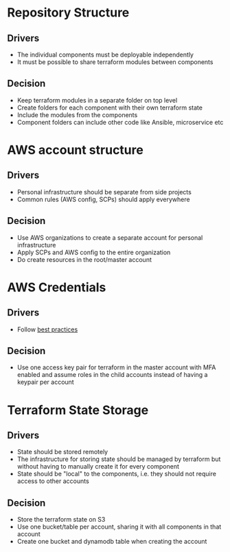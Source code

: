 # Repository Structure

## Drivers

- The individual components must be deployable independently
- It must be possible to share terraform modules between components

## Decision

- Keep terraform modules in a separate folder on top level
- Create folders for each component with their own terraform state
- Include the modules from the components
- Component folders can include other code like Ansible, microservice etc

# AWS account structure

## Drivers

- Personal infrastructure should be separate from side projects
- Common rules (AWS config, SCPs) should apply everywhere

## Decision

- Use AWS organizations to create a separate account for personal infrastructure
- Apply SCPs and AWS config to the entire organization
- Do create resources in the root/master account

# AWS Credentials

## Drivers

- Follow [best practices](https://docs.aws.amazon.com/general/latest/gr/aws-access-keys-best-practices.html)

## Decision

- Use one access key pair for terraform in the master account with MFA enabled
  and assume roles in the child accounts instead of having a keypair per account

# Terraform State Storage

## Drivers

- State should be stored remotely
- The infrastructure for storing state should be managed by terraform
  but without having to manually create it for every component
- State should be "local" to the components, i.e. they should not require access to other accounts

## Decision

- Store the terraform state on S3
- Use one bucket/table per account, sharing it with all components in that account
- Create one bucket and dynamodb table when creating the account

